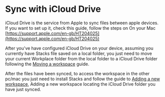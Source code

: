# Sync with iCloud Drive

iCloud Drive is the service from Apple to sync files between apple devices. If you want to set up it, check this guide, follow the steps on On your Mac [https://support.apple.com/en-gb/HT204025](https://support.apple.com/en-gb/HT204025)

After you've have configured iCloud Drive on your device, assuming you currently have Stacks file saved on a local folder, you just need to move your current Workplace folder from the local folder to a iCloud Drive folder following the [Moving a workspace](../workspaces/moving-a-workspace.md) guide.

After the files have been synced, to access the workspace in the other pc/mac you just need to install Stacks and follow the guide to [Adding a new workspace](../workspaces/add-new-workspace.md), Adding a new workspace locating the iCloud Drive folder you have just synced. 